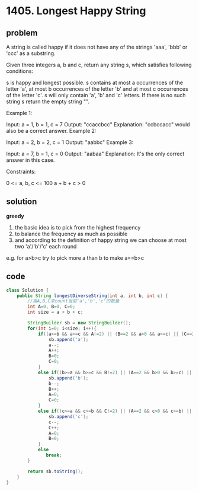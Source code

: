 # 1405. Longest Happy String

## problem

A string is called happy if it does not have any of the strings 'aaa', 'bbb' or 'ccc' as a substring.

Given three integers a, b and c, return any string s, which satisfies following conditions:

s is happy and longest possible.
s contains at most a occurrences of the letter 'a', at most b occurrences of the letter 'b' and at most c occurrences of the letter 'c'.
s will only contain 'a', 'b' and 'c' letters.
If there is no such string s return the empty string "".

Example 1:

Input: a = 1, b = 1, c = 7
Output: "ccaccbcc"
Explanation: "ccbccacc" would also be a correct answer.
Example 2:

Input: a = 2, b = 2, c = 1
Output: "aabbc"
Example 3:

Input: a = 7, b = 1, c = 0
Output: "aabaa"
Explanation: It's the only correct answer in this case.

Constraints:

0 <= a, b, c <= 100
a + b + c > 0

## solution

**greedy**

1. the basic idea is to pick from the highest frequency
2. to balance the frequency as much as possible
3. and according to the definition of happy string we can choose at most two 'a'/'b'/'c' each round

e.g. for a>b>c
try to pick more a than b to make a==b>c

## code

```java
class Solution {
    public String longestDiverseString(int a, int b, int c) {
        //用A,B,C来count当前'a','b','c'的数量
        int A=0, B=0, C=0;
        int size = a + b + c;

        StringBuilder sb = new StringBuilder();
        for(int i=0; i<size; i++){
            if((a>=b && a>=c && A!=2) || (B==2 && a>0 && a>=c) || (C==2 && a>0 && a>=b)){
                sb.append('a');
                a--;
                A++;
                B=0;
                C=0;
            }
            else if((b>=a && b>=c && B!=2) || (A==2 && b>0 && b>=c) || (C==2 && b>0 && b>=a)){
                sb.append('b');
                b--;
                B++;
                A=0;
                C=0;
            }
            else if((c>=a && c>=b && C!=2) || (A==2 && c>0 && c>=b) || (B==2 && c>0 && c>=a)){
                sb.append('c');
                c--;
                C++;
                A=0;
                B=0;
            }
            else
               break;
        }

        return sb.toString();
    }
}
```
